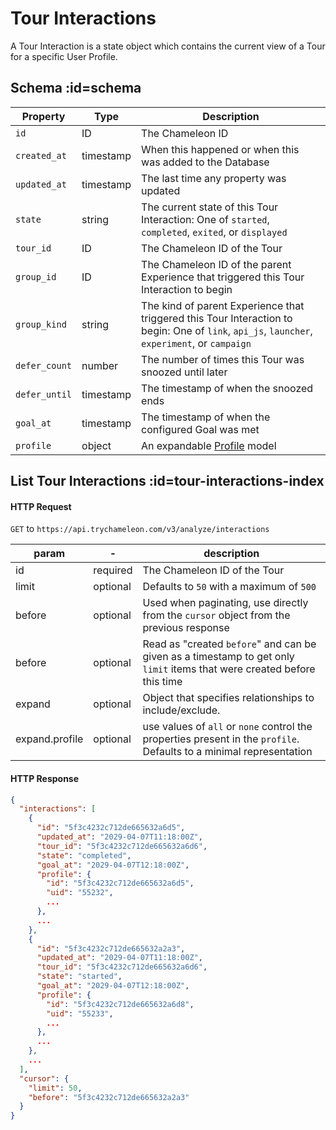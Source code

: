 # Tour Interactions

A Tour Interaction is a state object which contains the current view of a Tour for a specific User Profile.

## Schema :id=schema

| Property | Type | Description |
| --- | --- | --- |
| `id` | ID | The Chameleon ID |
| `created_at` | timestamp | When this happened or when this was added to the Database |
| `updated_at` | timestamp | The last time any property was updated |
| `state` | string | The current state of this Tour Interaction: One of `started`, `completed`, `exited`, or `displayed` |
| `tour_id` | ID | The Chameleon ID of the Tour |
| `group_id` | ID | The Chameleon ID of the parent Experience that triggered this Tour Interaction to begin |
| `group_kind` | string | The kind of parent Experience that triggered this Tour Interaction to begin: One of `link`, `api_js`, `launcher`, `experiment`, or `campaign` |
| `defer_count` | number | The number of times this Tour was snoozed until later |
| `defer_until` | timestamp | The timestamp of when the snoozed ends |
| `goal_at` | timestamp | The timestamp of when the configured Goal was met |
| `profile` | object | An expandable [Profile](apis/profiles.md) model |


## List Tour Interactions :id=tour-interactions-index

#### HTTP Request
`GET` to `https://api.trychameleon.com/v3/analyze/interactions`

| param | - | description |
|---|---|---|
| id | required | The Chameleon ID of the Tour |
| limit | optional | Defaults to `50` with a maximum of `500` |
| before | optional | Used when paginating, use directly from the `cursor` object from the previous response |
| before | optional | Read as "created `before`" and can be given as a timestamp to get only `limit` items that were created before this time |
| expand | optional | Object that specifies relationships to include/exclude. |
| expand.profile | optional | use values of `all` or `none` control the properties present in the `profile`. Defaults to a minimal representation |

#### HTTP Response

```json
{
  "interactions": [
    {
      "id": "5f3c4232c712de665632a6d5",
      "updated_at": "2029-04-07T11:18:00Z",
      "tour_id": "5f3c4232c712de665632a6d6",
      "state": "completed",
      "goal_at": "2029-04-07T12:18:00Z",
      "profile": {
        "id": "5f3c4232c712de665632a6d5",
        "uid": "55232",
        ...
      },
      ...
    },
    {
      "id": "5f3c4232c712de665632a2a3",
      "updated_at": "2029-04-07T11:18:00Z",
      "tour_id": "5f3c4232c712de665632a6d6",
      "state": "started",
      "goal_at": "2029-04-07T12:18:00Z",
      "profile": {
        "id": "5f3c4232c712de665632a6d8",
        "uid": "55233",
        ...
      },
      ...
    },
    ...
  ],
  "cursor": {
    "limit": 50,
    "before": "5f3c4232c712de665632a2a3"
  }
}
```
